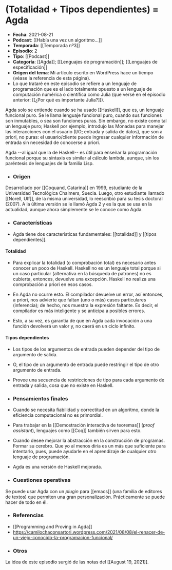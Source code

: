 # (Totalidad + Tipos dependientes) = Agda

- **Fecha**: 2021-08-21
- **Podcast**: [[Había una vez un algoritmo...]]
- **Temporada**: [[Temporada nº3]]
- **Episodio**: 2
- **Tipo**: [[Podcast]]
- **Categoría**: [[Agda]]; [[Lenguajes de programación]]; [[Lenguajes de especificación]]
- **Origen del tema**: Mi artículo escrito en WordPress hace un tiempo (véase la referencia de esta página).
- Lo que trataré en este episodio se refiere a un lenguaje de programación que es el lado totalmente opuesto a un lenguaje de computación numérica o científica como Julia (que versé en el episodio anterior: [[¿Por qué es importante Julia?]]).

Agda solo se entiende cuando se ha usado [[Haskell]], que es, un lenguaje funcional puro. Se le llama lenguaje funcional puro, cuando sus funciones son inmutables, o sea son funciones puras. Sin embargo,  no existe como tal un lenguaje puro; Haskell por ejemplo, introdujo las Monadas para manejar las interacciones con el usuario (I/O; entrada y salida de datos), que son a priori, no puras: el usuario/cliente puede ingresar cualquier información de entrada sin necesidad de conocerse a priori.

Agda --al igual que la de Haskell-- es útil para enseñar la programación funcional porque su sintaxis es similar al cálculo lambda, aunque, sin los paréntesis de lenguajes de la familia Lisp.
- ### Origen

Desarrollado por [[Coquand, Catarina]] en 1999, estudiante de la Universidad Tecnológica Chalmers, Suecia. Luego, otro estudiante llamado [[Norell, Ulf]], de la misma universidad, lo reescribió para su tesis doctoral (2007). A la última versión se le llamó Agda 2 y es la que se usa en la actualidad, aunque ahora simplemente se le conoce como Agda.
- ### Características
- Agda tiene dos características fundamentales: [[totalidad]] y [[tipos dependientes]].

#### Totalidad
* Para explicar la totalidad (o comprobación total) es necesario antes conocer un poco de Haskell. Haskell no es un lenguaje total porque si un caso particular (alternativa en la búsqueda de patrones) no es cubierta, entonces, devuelve una excepción. Haskell no realiza una comprobación a priori en esos casos.

* En Agda no ocurre esto. El compilador devuelve un error, así entonces, a priori, nos advierte que faltan (uno o más) casos particulares (inferencia); de hecho, nos muestra la expresión faltante. Es decir, el compilador es más inteligente y se anticipa a posibles errores.

* Esto, a su vez, es garantía de que en Agda cada invocación a una función devolverá un valor y, no caerá en un ciclo infinito.

#### Tipos dependientes

* Los tipos de los argumentos de entrada pueden depender del tipo de argumento de salida.

* O, el tipo de un argumento de entrada puede restringir el tipo de otro argumento de entrada.

* Provee una secuencia de restricciones de tipo para cada argumento de entrada y salida, cosa que no existe en Haskell.
- ### Pensamientos finales 

* Cuando se necesita fiabilidad y correctitud en un algoritmo, donde la eficiencia computacional no es primordial.

* Para trabajar en la [[Demostración interactiva de teoremas]] (_proof assistant_), lenguajes como [[Coq]] también sirven para esto.
* Cuando desee mejorar la abstracción en la construcción de programas. Formar su cerebro. Que yo al menos diría es un más que suficiente para intentarlo, pues, puede ayudarle en el aprendizaje de cualquier otro lenguaje de programación.

* Agda es una versión de Haskell mejorada.
- ### Cuestiones operativas

Se puede usar Agda con un _plugin_ para [[emacs]] (una familia de editores de textos) que permiten una gran personalización. Prácticamente se puede hacer de todo en él.
- ### Referencias
* [[Programming and Proving in Agda]]
* https://camilochaconsartori.wordpress.com/2021/08/08/el-renacer-de-un-viejo-conocido-la-programacion-funcional/
- ### Otros
La idea de este episodio surgió de las notas del  [[August 19, 2021]].
